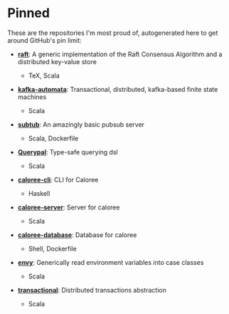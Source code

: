 # Pinned

These are the repositories I'm most proud of, autogenerated here to get around GitHub's pin limit:

* **[raft](https://github.com/stoufexis/raft)**: A generic implementation of the Raft Consensus Algorithm and a distributed key-value store
  * TeX, Scala

* **[kafka-automata](https://github.com/stoufexis/kafka-automata)**: Transactional, distributed, kafka-based finite state machines
  * Scala

* **[subtub](https://github.com/stoufexis/subtub)**: An amazingly basic pubsub server
  * Scala, Dockerfile

* **[Querypal](https://github.com/stoufexis/Querypal)**: Type-safe querying dsl
  * Scala

* **[caloree-cli](https://github.com/stoufexis/caloree-cli)**: CLI for Caloree
  * Haskell

* **[caloree-server](https://github.com/stoufexis/caloree-server)**: Server for caloree
  * Scala

* **[caloree-database](https://github.com/stoufexis/caloree-database)**: Database for caloree
  * Shell, Dockerfile

* **[envy](https://github.com/stoufexis/envy)**: Generically read environment variables into case classes
  * Scala

* **[transactional](https://github.com/stoufexis/transactional)**: Distributed transactions abstraction
  * Scala

